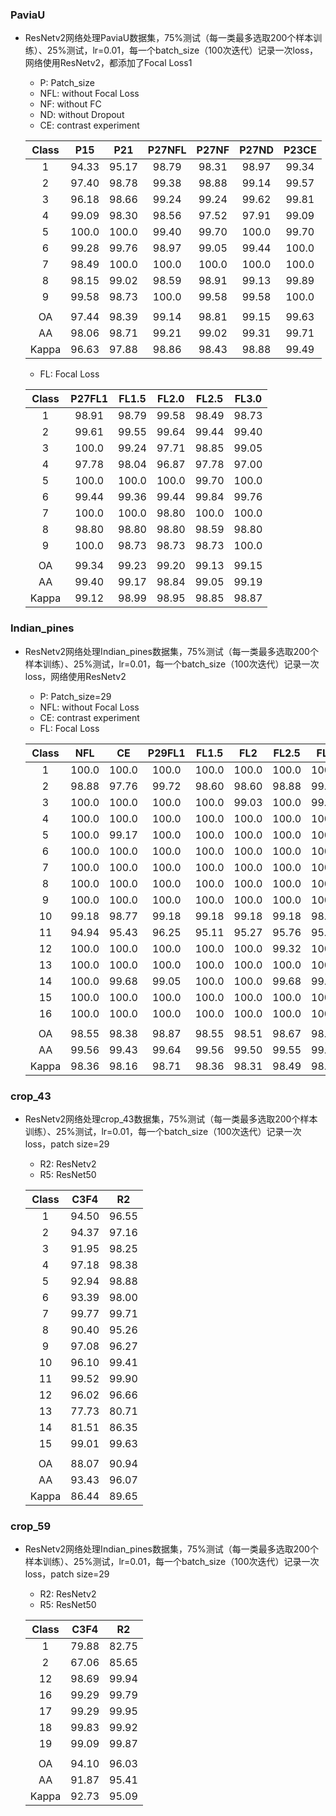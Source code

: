 ### PaviaU

- ResNetv2网络处理PaviaU数据集，75%测试（每一类最多选取200个样本训练）、25%测试，lr=0.01，每一个batch_size（100次迭代）记录一次loss，网络使用ResNetv2，都添加了Focal Loss1

  - P: Patch_size
  - NFL: without Focal Loss
  - NF: without FC
  - ND: without Dropout
  - CE: contrast experiment

  | Class |  P15  |  P21  | P27NFL | P27NF | P27ND | P23CE |
  | :---: | :---: | :---: | :----: | :---: | :---: | :---: |
  |   1   | 94.33 | 95.17 | 98.79  | 98.31 | 98.97 | 99.34 |
  |   2   | 97.40 | 98.78 | 99.38  | 98.88 | 99.14 | 99.57 |
  |   3   | 96.18 | 98.66 | 99.24  | 99.24 | 99.62 | 99.81 |
  |   4   | 99.09 | 98.30 | 98.56  | 97.52 | 97.91 | 99.09 |
  |   5   | 100.0 | 100.0 | 99.40  | 99.70 | 100.0 | 99.70 |
  |   6   | 99.28 | 99.76 | 98.97  | 99.05 | 99.44 | 100.0 |
  |   7   | 98.49 | 100.0 | 100.0  | 100.0 | 100.0 | 100.0 |
  |   8   | 98.15 | 99.02 | 98.59  | 98.91 | 99.13 | 99.89 |
  |   9   | 99.58 | 98.73 | 100.0  | 99.58 | 99.58 | 100.0 |
  |       |       |       |        |       |       |       |
  |  OA   | 97.44 | 98.39 | 99.14  | 98.81 | 99.15 | 99.63 |
  |  AA   | 98.06 | 98.71 | 99.21  | 99.02 | 99.31 | 99.71 |
  | Kappa | 96.63 | 97.88 | 98.86  | 98.43 | 98.88 | 99.49 |

  - FL: Focal Loss

  | Class | P27FL1 | FL1.5 | FL2.0 | FL2.5 | FL3.0 |
  | :---: | :----: | :---: | :---: | :---: | :---: |
  |   1   | 98.91  | 98.79 | 99.58 | 98.49 | 98.73 |
  |   2   | 99.61  | 99.55 | 99.64 | 99.44 | 99.40 |
  |   3   | 100.0  | 99.24 | 97.71 | 98.85 | 99.05 |
  |   4   | 97.78  | 98.04 | 96.87 | 97.78 | 97.00 |
  |   5   | 100.0  | 100.0 | 100.0 | 99.70 | 100.0 |
  |   6   | 99.44  | 99.36 | 99.44 | 99.84 | 99.76 |
  |   7   | 100.0  | 100.0 | 98.80 | 100.0 | 100.0 |
  |   8   | 98.80  | 98.80 | 98.80 | 98.59 | 98.80 |
  |   9   | 100.0  | 98.73 | 98.73 | 98.73 | 100.0 |
  |       |        |       |       |       |       |
  |  OA   | 99.34  | 99.23 | 99.20 | 99.13 | 99.15 |
  |  AA   | 99.40  | 99.17 | 98.84 | 99.05 | 99.19 |
  | Kappa | 99.12  | 98.99 | 98.95 | 98.85 | 98.87 |




### Indian_pines

- ResNetv2网络处理Indian_pines数据集，75%测试（每一类最多选取200个样本训练）、25%测试，lr=0.01，每一个batch_size（100次迭代）记录一次loss，网络使用ResNetv2

  - P: Patch_size=29
  - NFL: without Focal Loss
  - CE: contrast experiment
  - FL: Focal Loss

  | Class |  NFL  |  CE   | P29FL1 | FL1.5 |  FL2  | FL2.5 |  FL3  |
  | :---: | :---: | :---: | :----: | :---: | :---: | :---: | :---: |
  |   1   | 100.0 | 100.0 | 100.0  | 100.0 | 100.0 | 100.0 | 100.0 |
  |   2   | 98.88 | 97.76 | 99.72  | 98.60 | 98.60 | 98.88 | 99.16 |
  |   3   | 100.0 | 100.0 | 100.0  | 100.0 | 99.03 | 100.0 | 99.03 |
  |   4   | 100.0 | 100.0 | 100.0  | 100.0 | 100.0 | 100.0 | 100.0 |
  |   5   | 100.0 | 99.17 | 100.0  | 100.0 | 100.0 | 100.0 | 100.0 |
  |   6   | 100.0 | 100.0 | 100.0  | 100.0 | 100.0 | 100.0 | 100.0 |
  |   7   | 100.0 | 100.0 | 100.0  | 100.0 | 100.0 | 100.0 | 100.0 |
  |   8   | 100.0 | 100.0 | 100.0  | 100.0 | 100.0 | 100.0 | 100.0 |
  |   9   | 100.0 | 100.0 | 100.0  | 100.0 | 100.0 | 100.0 | 100.0 |
  |  10   | 99.18 | 98.77 | 99.18  | 99.18 | 99.18 | 99.18 | 98.77 |
  |  11   | 94.94 | 95.43 | 96.25  | 95.11 | 95.27 | 95.76 | 95.92 |
  |  12   | 100.0 | 100.0 | 100.0  | 100.0 | 100.0 | 99.32 | 100.0 |
  |  13   | 100.0 | 100.0 | 100.0  | 100.0 | 100.0 | 100.0 | 100.0 |
  |  14   | 100.0 | 99.68 | 99.05  | 100.0 | 100.0 | 99.68 | 99.68 |
  |  15   | 100.0 | 100.0 | 100.0  | 100.0 | 100.0 | 100.0 | 100.0 |
  |  16   | 100.0 | 100.0 | 100.0  | 100.0 | 100.0 | 100.0 | 100.0 |
  |       |       |       |        |       |       |       |       |
  |  OA   | 98.55 | 98.38 | 98.87  | 98.55 | 98.51 | 98.67 | 98.67 |
  |  AA   | 99.56 | 99.43 | 99.64  | 99.56 | 99.50 | 99.55 | 99.54 |
  | Kappa | 98.36 | 98.16 | 98.71  | 98.36 | 98.31 | 98.49 | 98.49 |

### crop_43

- ResNetv2网络处理crop_43数据集，75%测试（每一类最多选取200个样本训练）、25%测试，lr=0.01，每一个batch_size（100次迭代）记录一次loss，patch size=29

  - R2: ResNetv2
  - R5: ResNet50

  | Class | C3F4  |  R2   |
  | :---: | :---: | :---: |
  |   1   | 94.50 | 96.55 |
  |   2   | 94.37 | 97.16 |
  |   3   | 91.95 | 98.25 |
  |   4   | 97.18 | 98.38 |
  |   5   | 92.94 | 98.88 |
  |   6   | 93.39 | 98.00 |
  |   7   | 99.77 | 99.71 |
  |   8   | 90.40 | 95.26 |
  |   9   | 97.08 | 96.27 |
  |  10   | 96.10 | 99.41 |
  |  11   | 99.52 | 99.90 |
  |  12   | 96.02 | 96.66 |
  |  13   | 77.73 | 80.71 |
  |  14   | 81.51 | 86.35 |
  |  15   | 99.01 | 99.63 |
  |       |       |       |
  |  OA   | 88.07 | 90.94 |
  |  AA   | 93.43 | 96.07 |
  | Kappa | 86.44 | 89.65 |

### crop_59

- ResNetv2网络处理Indian_pines数据集，75%测试（每一类最多选取200个样本训练）、25%测试，lr=0.01，每一个batch_size（100次迭代）记录一次loss，patch size=29

  - R2: ResNetv2
  - R5: ResNet50

  | Class | C3F4  |  R2   |
  | :---: | :---: | :---: |
  |   1   | 79.88 | 82.75 |
  |   2   | 67.06 | 85.65 |
  |  12   | 98.69 | 99.94 |
  |  16   | 99.29 | 99.79 |
  |  17   | 99.29 | 99.95 |
  |  18   | 99.83 | 99.92 |
  |  19   | 99.09 | 99.87 |
  |       |       |       |
  |  OA   | 94.10 | 96.03 |
  |  AA   | 91.87 | 95.41 |
  | Kappa | 92.73 | 95.09 |